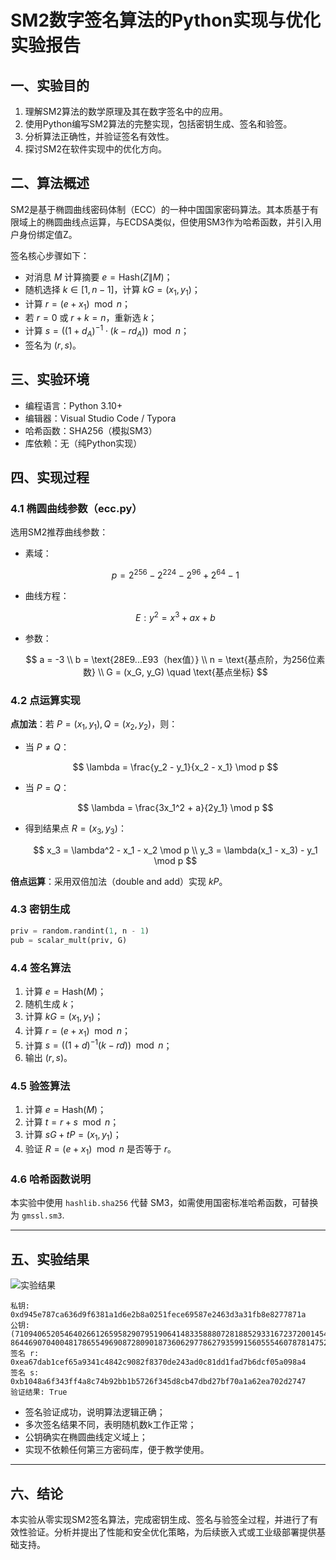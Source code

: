 # SM2数字签名算法的Python实现与优化实验报告

## 一、实验目的

1. 理解SM2算法的数学原理及其在数字签名中的应用。
2. 使用Python编写SM2算法的完整实现，包括密钥生成、签名和验签。
3. 分析算法正确性，并验证签名有效性。
4. 探讨SM2在软件实现中的优化方向。

## 二、算法概述

SM2是基于椭圆曲线密码体制（ECC）的一种中国国家密码算法。其本质基于有限域上的椭圆曲线点运算，与ECDSA类似，但使用SM3作为哈希函数，并引入用户身份绑定值Z。

签名核心步骤如下：

- 对消息 $M$ 计算摘要 $e = \text{Hash}(Z \| M)$；
- 随机选择 $k \in [1, n-1]$，计算 $kG = (x_1, y_1)$；
- 计算 $r = (e + x_1) \mod n$；
- 若 $r = 0$ 或 $r + k = n$，重新选 $k$；
- 计算 $s = \left((1 + d_A)^{-1} \cdot (k - r d_A)\right) \mod n$；
- 签名为 $(r, s)$。

## 三、实验环境

- 编程语言：Python 3.10+
- 编辑器：Visual Studio Code / Typora
- 哈希函数：SHA256（模拟SM3）
- 库依赖：无（纯Python实现）

## 四、实现过程

### 4.1 椭圆曲线参数（ecc.py）

选用SM2推荐曲线参数：

- 素域：
  
  $$
  p = 2^{256} - 2^{224} - 2^{96} + 2^{64} - 1
  $$

- 曲线方程：

  $$
  E: y^2 = x^3 + ax + b
  $$

- 参数：

  $$
  a = -3 \\
  b = \text{28E9...E93（hex值）} \\
  n = \text{基点阶，为256位素数} \\
  G = (x_G, y_G) \quad \text{基点坐标}
  $$

### 4.2 点运算实现

**点加法**：若 $P = (x_1, y_1), Q = (x_2, y_2)$，则：

- 当 $P \ne Q$：

  $$
  \lambda = \frac{y_2 - y_1}{x_2 - x_1} \mod p
  $$

- 当 $P = Q$：

  $$
  \lambda = \frac{3x_1^2 + a}{2y_1} \mod p
  $$

- 得到结果点 $R = (x_3, y_3)$：

  $$
  x_3 = \lambda^2 - x_1 - x_2 \mod p \\
  y_3 = \lambda(x_1 - x_3) - y_1 \mod p
  $$

**倍点运算**：采用双倍加法（double and add）实现 $kP$。

### 4.3 密钥生成

```python
priv = random.randint(1, n - 1)
pub = scalar_mult(priv, G)
```

### 4.4 签名算法

1. 计算 $e = \text{Hash}(M)$；
2. 随机生成 $k$；
3. 计算 $kG = (x_1, y_1)$；
4. 计算 $r = (e + x_1) \mod n$；
5. 计算 $s = ((1 + d)^{-1}(k - rd)) \mod n$；
6. 输出 $(r, s)$。

### 4.5 验签算法

1. 计算 $e = \text{Hash}(M)$；
2. 计算 $t = r + s \mod n$；
3. 计算 $sG + tP = (x_1, y_1)$；
4. 验证 $R = (e + x_1) \mod n$ 是否等于 $r$。

### 4.6 哈希函数说明

本实验中使用 `hashlib.sha256` 代替 SM3，如需使用国密标准哈希函数，可替换为 `gmssl.sm3`.

---

## 五、实验结果

![实验结果](D:\crypto-projects\SM2\实验结果.png)

```text
私钥: 0xd945e787ca636d9f6381a1d6e2b8a0251fece69587e2463d3a31fb8e8277871a
公钥: (71094065205464026612659582907951906414833588807281885293316723720014540153524, 86446907040048178655496908728090187360629778627935991560555460787814752631069)
签名 r: 0xea67dab1cef65a9341c4842c9082f8370de243ad0c81dd1fad7b6dcf05a098a4
签名 s: 0xb1048a6f343ff4a8c74b92bb1b5726f345d8cb47dbd27bf70a1a62ea702d2747
验证结果: True
```

- 签名验证成功，说明算法逻辑正确；
- 多次签名结果不同，表明随机数k工作正常；
- 公钥确实在椭圆曲线定义域上；
- 实现不依赖任何第三方密码库，便于教学使用。

---

## 六、结论

本实验从零实现SM2签名算法，完成密钥生成、签名与验签全过程，并进行了有效性验证。分析并提出了性能和安全优化策略，为后续嵌入式或工业级部署提供基础支持。

